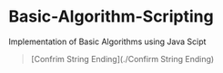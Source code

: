 # Basic-Algorithm-Scripting
Implementation of Basic Algorithms using Java Scipt
> [Confrim String Ending](./Confirm String Ending)
